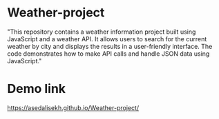 # Weather-project
"This repository contains a weather information project built using JavaScript and a weather API. It allows users to search for the current weather by city and displays the results in a user-friendly interface. The code demonstrates how to make API calls and handle JSON data using JavaScript."
# Demo link 
https://asedalisekh.github.io/Weather-project/
